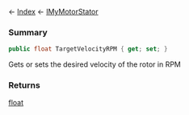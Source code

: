 ← [Index](Api-Index) ← [IMyMotorStator](Sandbox.ModAPI.Ingame.IMyMotorStator)

### Summary

```csharp
public float TargetVelocityRPM { get; set; }
```

Gets or sets the desired velocity of the rotor in RPM

### Returns

[float](https://docs.microsoft.com/en-us/dotnet/api/system.single?view=netframework-4.6)

